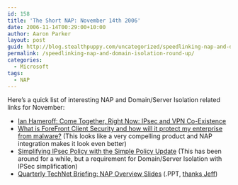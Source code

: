 ```yaml
---
id: 158
title: 'The Short NAP: November 14th 2006'
date: 2006-11-14T00:29:00+10:00
author: Aaron Parker
layout: post
guid: http://blog.stealthpuppy.com/uncategorized/speedlinking-nap-and-domain-isolation-round-up
permalink: /speedlinking-nap-and-domain-isolation-round-up/
categories:
  - Microsoft
tags:
  - NAP
---
```

Here&#8217;s a quick list of interesting NAP and Domain/Server Isolation related links for November:

  * [Ian Hameroff: Come Together, Right Now: IPsec and VPN Co-Existence](http://blogs.technet.com/ianhamer/archive/2006/11/10/come-together-right-now-ipsec-and-vpn-co-existence.aspx)
  * [What is ForeFront Client Security and how will it protect my enterprise from malware?](http://blogs.technet.com/steve_lamb/archive/2006/11/13/what-is-forefront-client-security-and-how-will-it-protect-my-enterprise-from-malware.aspx) (This looks like a very compelling product and NAP integration makes it look even better)
  * <a target="_blank" href="http://www.microsoft.com/technet/itsolutions/network/ipsec/simplepolicy.mspx" title="Simplifying IPsec Policy with the Simple Policy Update">Simplifying IPsec Policy with the Simple Policy Update</a> (This has been around for a while, but a requirement for Domain/Server Isolation with IPSec simplification)
  * [Quarterly TechNet Briefing: NAP Overview Slides](http://wic245d.server-web.com/itpro/nap_update.ppt) (.PPT, [thanks Jeff](http://blogs.technet.com/jeffa36/archive/2006/11/10/quarterly-technet-briefings-slides-available.aspx))